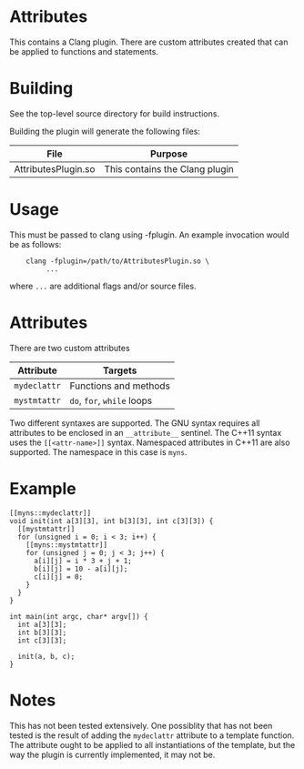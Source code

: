 # Attributes

This contains a Clang plugin. There are custom attributes created that can be 
applied to functions and statements.

# Building

See the top-level source directory for build instructions.

Building the plugin will generate the following files:

| File | Purpose |
| ---- | ------- |
| AttributesPlugin.so | This contains the Clang plugin |

# Usage

This must be passed to clang using -fplugin.
An example invocation would be as follows:

```
    clang -fplugin=/path/to/AttributesPlugin.so \
         ...
```

where `...` are additional flags and/or source files.

# Attributes

There are two custom attributes

| Attribute | Targets |
| ---- | ------- |
| `mydeclattr` | Functions and methods |
| `mystmtattr` | `do`, `for`, `while` loops |

Two different syntaxes are supported. The GNU syntax requires all attributes 
to be enclosed in an `__attribute__` sentinel. The C++11 syntax uses the 
`[[<attr-name>]]` syntax. Namespaced attributes in C++11 are also supported.
The namespace in this case is `myns`.

# Example

```
[[myns::mydeclattr]]
void init(int a[3][3], int b[3][3], int c[3][3]) {
  [[mystmtattr]] 
  for (unsigned i = 0; i < 3; i++) {
    [[myns::mystmtattr]] 
    for (unsigned j = 0; j < 3; j++) {
      a[i][j] = i * 3 + j + 1;
      b[i][j] = 10 - a[i][j];
      c[i][j] = 0;
    }
  }
}

int main(int argc, char* argv[]) {
  int a[3][3];
  int b[3][3];
  int c[3][3];

  init(a, b, c);
}
```

# Notes

This has not been tested extensively. One possiblity that has not been tested
is the result of adding the `mydeclattr` attribute to a template function. 
The attribute ought to be applied to all instantiations of the template, but the
way the plugin is currently implemented, it may not be.
